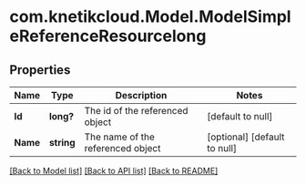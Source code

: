 # com.knetikcloud.Model.ModelSimpleReferenceResourcelong
## Properties

Name | Type | Description | Notes
------------ | ------------- | ------------- | -------------
**Id** | **long?** | The id of the referenced object | [default to null]
**Name** | **string** | The name of the referenced object | [optional] [default to null]

[[Back to Model list]](../README.md#documentation-for-models) [[Back to API list]](../README.md#documentation-for-api-endpoints) [[Back to README]](../README.md)

